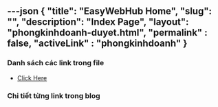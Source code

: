 ---json
{
    "title": "EasyWebHub Home",
    "slug": "",
    "description": "Index Page",
    "layout": "phongkinhdoanh-duyet.html",
    "permalink" : false,
    "activeLink" : "phongkinhdoanh"
}
---

### Danh sách các link trong file
- [Click Here](./blog-list.html)

### Chi tiết từng link trong blog